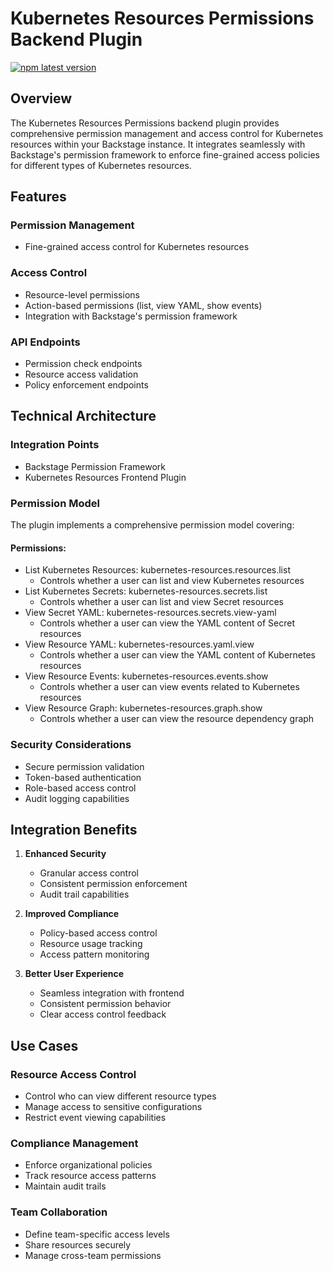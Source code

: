 # Kubernetes Resources Permissions Backend Plugin

[![npm latest version](https://img.shields.io/npm/v/@terasky/backstage-plugin-kubernetes-resources-permissions-backend/latest.svg)](https://www.npmjs.com/package/@terasky/backstage-plugin-kubernetes-resources-permissions-backend)

## Overview

The Kubernetes Resources Permissions backend plugin provides comprehensive permission management and access control for Kubernetes resources within your Backstage instance. It integrates seamlessly with Backstage's permission framework to enforce fine-grained access policies for different types of Kubernetes resources.

## Features

### Permission Management
- Fine-grained access control for Kubernetes resources

### Access Control
- Resource-level permissions
- Action-based permissions (list, view YAML, show events)
- Integration with Backstage's permission framework

### API Endpoints
- Permission check endpoints
- Resource access validation
- Policy enforcement endpoints

## Technical Architecture

### Integration Points
- Backstage Permission Framework
- Kubernetes Resources Frontend Plugin

### Permission Model
The plugin implements a comprehensive permission model covering:

#### Permissions:
  
* List Kubernetes Resources: kubernetes-resources.resources.list
    * Controls whether a user can list and view Kubernetes resources
* List Kubernetes Secrets: kubernetes-resources.secrets.list
    * Controls whether a user can list and view Secret resources
* View Secret YAML: kubernetes-resources.secrets.view-yaml
    * Controls whether a user can view the YAML content of Secret resources
* View Resource YAML: kubernetes-resources.yaml.view
    * Controls whether a user can view the YAML content of Kubernetes resources
* View Resource Events: kubernetes-resources.events.show
    * Controls whether a user can view events related to Kubernetes resources
* View Resource Graph: kubernetes-resources.graph.show
    * Controls whether a user can view the resource dependency graph


### Security Considerations
- Secure permission validation
- Token-based authentication
- Role-based access control
- Audit logging capabilities

## Integration Benefits

1. **Enhanced Security**
    - Granular access control
    - Consistent permission enforcement
    - Audit trail capabilities

2. **Improved Compliance**
    - Policy-based access control
    - Resource usage tracking
    - Access pattern monitoring

3. **Better User Experience**
    - Seamless integration with frontend
    - Consistent permission behavior
    - Clear access control feedback

## Use Cases

### Resource Access Control
- Control who can view different resource types
- Manage access to sensitive configurations
- Restrict event viewing capabilities

### Compliance Management
- Enforce organizational policies
- Track resource access patterns
- Maintain audit trails

### Team Collaboration
- Define team-specific access levels
- Share resources securely
- Manage cross-team permissions
